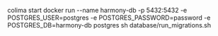 colima start
docker run --name harmony-db -p 5432:5432 -e POSTGRES_USER=postgres -e POSTGRES_PASSWORD=password -e POSTGRES_DB=harmony-db postgres
sh database/run_migrations.sh